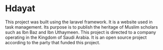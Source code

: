 # Hdayat
This project was built using the laravel framework. It is a website used in task management. Its purpose is to publish the heritage of Muslim scholars such as Ibn Baz and Ibn Uthaymeen. This project is directed to a company operating in the Kingdom of Saudi Arabia. It is an open source project according to the party that funded this project. 
